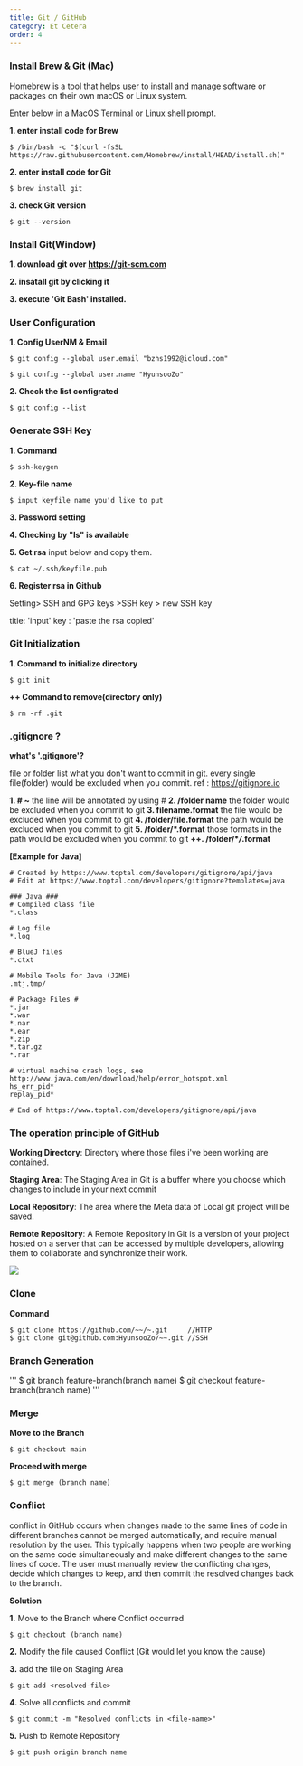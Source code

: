 ```yaml
---
title: Git / GitHub
category: Et Cetera
order: 4
---
```


### Install Brew & Git (Mac) 

Homebrew is a tool that helps user to install and manage software or packages on their own macOS or Linux system.

Enter below in a MacOS Terminal or Linux shell prompt.

**1. enter install code for Brew**
```
$ /bin/bash -c "$(curl -fsSL https://raw.githubusercontent.com/Homebrew/install/HEAD/install.sh)"
```
**2. enter install code for Git**
```
$ brew install git
```
**3. check Git version**
```
$ git --version
```


### Install Git(Window) 

**1. download git over  https://git-scm.com**

**2. insatall git by clicking it**

**3. execute 'Git Bash' installed.**


### User Configuration

**1. Config UserNM & Email**

```
$ git config --global user.email "bzhs1992@icloud.com"
```

```
$ git config --global user.name "HyunsooZo"
```
**2. Check the list configrated**

```
$ git config --list
```


### Generate SSH Key 

**1. Command**
```
$ ssh-keygen 
```
**2. Key-file name**
```
$ input keyfile name you'd like to put
```
**3. Password setting**

**4. Checking by "ls" is available**

**5. Get rsa**
input below and copy them. 
```
$ cat ~/.ssh/keyfile.pub
```
**6. Register rsa in Github**

Setting> SSH and GPG keys >SSH key > new SSH key

titie: 'input'
key : 'paste the rsa copied'


### Git Initialization

**1. Command to initialize directory**
```
$ git init
```
**++ Command to remove(directory only)**
```
$ rm -rf .git
```


### .gitignore ?

**what's '.gitignore'?**

file or folder list what you don't want to commit in git. 
every single file(folder) would be excluded when you commit. 
ref : https://gitignore.io

**1. # ~**
the line will be annotated by using #
**2. /folder name** 
the folder would be excluded when you commit to git 
**3. filename.format**
the file would be excluded when you commit to git 
**4. /folder/file.format**
the path would be excluded when you commit to git 
**5. /folder/*.format**
those formats in the path would be excluded when you commit to git 
**++. /folder/\**/*.format** 

**[Example for Java]**
```
# Created by https://www.toptal.com/developers/gitignore/api/java
# Edit at https://www.toptal.com/developers/gitignore?templates=java

### Java ###
# Compiled class file
*.class

# Log file
*.log

# BlueJ files
*.ctxt

# Mobile Tools for Java (J2ME)
.mtj.tmp/

# Package Files #
*.jar
*.war
*.nar
*.ear
*.zip
*.tar.gz
*.rar

# virtual machine crash logs, see http://www.java.com/en/download/help/error_hotspot.xml
hs_err_pid*
replay_pid*

# End of https://www.toptal.com/developers/gitignore/api/java
```


### The operation principle of GitHub

**Working Directory**: 
Directory where those files i've been working are contained.

**Staging Area**:
The Staging Area in Git is a buffer where you choose which changes to include in your next commit

**Local Repository**:
The area where the Meta data of Local git project will be saved. 

**Remote Repository**:
A Remote Repository in Git is a version of your project hosted on a server that can be accessed by multiple developers, allowing them to collaborate and synchronize their work.

![](https://ifh.cc/g/mYYMlP.jpg)


### Clone

**Command**
```
$ git clone https://github.com/~~/~.git     //HTTP
$ git clone git@github.com:HyunsooZo/~~.git //SSH
```

### Branch Generation

'''
$ git branch feature-branch(branch name)
$ git checkout feature-branch(branch name)
'''

### Merge

**Move to the Branch**
```
$ git checkout main
```

**Proceed with merge**
```
$ git merge (branch name)
```

### Conflict 

 conflict in GitHub occurs when changes made to the same lines of code in different branches cannot be merged automatically, and require manual resolution by the user. This typically happens when two people are working on the same code simultaneously and make different changes to the same lines of code. The user must manually review the conflicting changes, decide which changes to keep, and then commit the resolved changes back to the branch.

**Solution**

**1.** Move to the Branch where Conflict occurred
```
$ git checkout (branch name)
```

**2.** Modify the file caused Conflict (Git would let you know the cause)

**3.** add the file on Staging Area
```
$ git add <resolved-file>
```

**4.** Solve all conflicts and commit 

```
$ git commit -m "Resolved conflicts in <file-name>"
```

**5.** Push to Remote Repository
```
$ git push origin branch name
```